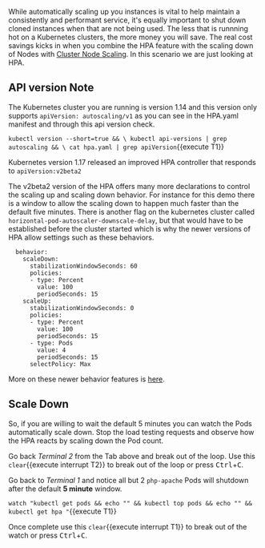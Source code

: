While automatically scaling up you instances is vital to help maintain a consistently and performant service, it's equally important to shut down cloned instances when that are not being used. The less that is runnning hot on a Kubernetes clusters, the more money you will save. The real cost savings kicks in when you combine the HPA feature with the scaling down of Nodes with [Cluster Node Scaling](https://github.com/kubernetes/autoscaler). In this scenario we are just looking at HPA.

## API version Note ##

The Kubernetes cluster you are running is version 1.14 and this version only supports `apiVersion: autoscaling/v1` as you can see in the HPA.yaml manifest and through this api version check.

`kubectl version --short=true && \
kubectl api-versions | grep autoscaling && \
cat hpa.yaml | grep apiVersion`{{execute T1}}

Kubernetes version 1.17 released an improved HPA controller that responds to `apiVersion:v2beta2`

The v2beta2 version of the HPA offers many more declarations to control the scaling up and scaling down behavior. For instance for this demo there is a window to allow the scaling down to happen much faster than the default five minutes. There is another flag on the kubernetes cluster called `horizontal-pod-autoscaler-downscale-delay`, but that would have to be established before the cluster started which is why the newer versions of HPA allow settings such as these behaviors.

```
  behavior:
    scaleDown:
      stabilizationWindowSeconds: 60
      policies:
      - type: Percent
        value: 100
        periodSeconds: 15
    scaleUp:
      stabilizationWindowSeconds: 0
      policies:
      - type: Percent
        value: 100
        periodSeconds: 15
      - type: Pods
        value: 4
        periodSeconds: 15
      selectPolicy: Max
```
More on these newer behavior features is [here](https://kubernetes.io/docs/tasks/run-application/horizontal-pod-autoscale/#support-for-configurable-scaling-behavior).

## Scale Down ##

So, if you are willing to wait the default 5 minutes you can watch the Pods automatically scale down. Stop the load testing requests and observe how the HPA reacts by scaling down the Pod count.

Go back _Terminal 2_ from the Tab above and break out of the loop. Use this ```clear```{{execute interrupt T2}} to break out of the loop or press <kbd>Ctrl</kbd>+<kbd>C</kbd>.

Go back to _Terminal 1_ and notice all but 2 `php-apache` Pods will shutdown after the default **5 minute** window.

`watch "kubectl get pods && echo "" && kubectl top pods && echo "" && kubectl get hpa "`{{execute T1}}

Once complete use this ```clear```{{execute interrupt T1}} to break out of the watch or press <kbd>Ctrl</kbd>+<kbd>C</kbd>.
